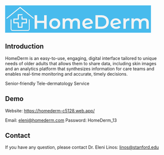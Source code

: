 ![homederm](/Images/logo.png)

## Introduction

HomeDerm is an easy-to-use, engaging, digital interface tailored to unique needs of older adults that allows them to share data, including skin images and an analytics platform that synthesizes information for care teams and enables real-time monitoring and accurate, timely decisions. 


Senior-friendly Tele-dermatology Service

## Demo

Website: https://homederm-c5128.web.app/

Email: eleni@homederm.com
Password: HomeDerm_13

## Contact

If you have any question, please contact Dr. Eleni Linos: linos@stanford.edu

